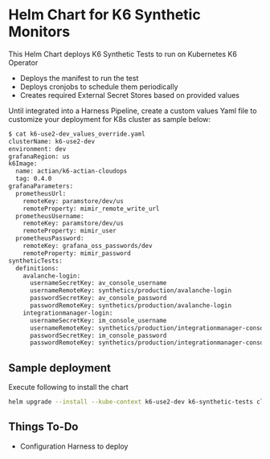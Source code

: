 # Helm Chart for K6 Synthetic Monitors

This Helm Chart deploys K6 Synthetic Tests to run on Kubernetes K6 Operator

- Deploys the manifest to run the test
- Deploys cronjobs to schedule them periodically
- Creates required External Secret Stores based on provided values

Until integrated into a Harness Pipeline, create a custom values Yaml file to customize your deployment for K8s cluster as sample below:

```bash
$ cat k6-use2-dev_values_override.yaml
clusterName: k6-use2-dev
environment: dev
grafanaRegion: us
k6Image:
  name: actian/k6-actian-cloudops
  tag: 0.4.0
grafanaParameters:
  prometheusUrl:
    remoteKey: paramstore/dev/us
    remoteProperty: mimir_remote_write_url
  prometheusUsername:
    remoteKey: paramstore/dev/us
    remoteProperty: mimir_user
  prometheusPassword:
    remoteKey: grafana_oss_passwords/dev
    remoteProperty: mimir_password
syntheticTests:
  definitions:
    avalanche-login:
      usernameSecretKey: av_console_username
      usernameRemoteKey: synthetics/production/avalanche-login
      passwordSecretKey: av_console_password
      passwordRemoteKey: synthetics/production/avalanche-login
    integrationmanager-login:
      usernameSecretKey: im_console_username
      usernameRemoteKey: synthetics/production/integrationmanager-console-login
      passwordSecretKey: im_console_password
      passwordRemoteKey: synthetics/production/integrationmanager-console-login
```

## Sample deployment

Execute following to install the chart

```bash
helm upgrade --install --kube-context k6-use2-dev k6-synthetic-tests cloudops/k6-synthetic-tests --namespace k6-synthetic-tests --create-namespace --values k6-use2-dev_values_override.yaml
```

## Things To-Do

- Configuration Harness to deploy
